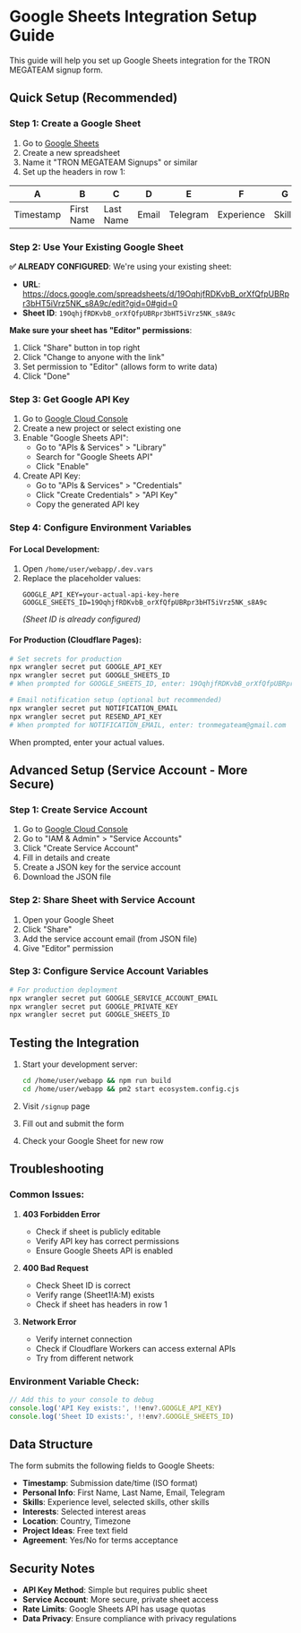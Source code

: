 # Google Sheets Integration Setup Guide

This guide will help you set up Google Sheets integration for the TRON MEGATEAM signup form.

## Quick Setup (Recommended)

### Step 1: Create a Google Sheet

1. Go to [Google Sheets](https://sheets.google.com)
2. Create a new spreadsheet
3. Name it "TRON MEGATEAM Signups" or similar
4. Set up the headers in row 1:

| A | B | C | D | E | F | G | H | I | J | K | L | M |
|---|---|---|---|---|---|---|---|---|---|---|---|---|
| Timestamp | First Name | Last Name | Email | Telegram | Experience | Skills | Other Skills | Interests | Country | Timezone | Project Ideas | Agreement |

### Step 2: Use Your Existing Google Sheet

**✅ ALREADY CONFIGURED**: We're using your existing sheet:
- **URL**: https://docs.google.com/spreadsheets/d/19OqhjfRDKvbB_orXfQfpUBRpr3bHT5iVrz5NK_s8A9c/edit?gid=0#gid=0
- **Sheet ID**: `19OqhjfRDKvbB_orXfQfpUBRpr3bHT5iVrz5NK_s8A9c`

**Make sure your sheet has "Editor" permissions**:
1. Click "Share" button in top right
2. Click "Change to anyone with the link" 
3. Set permission to "Editor" (allows form to write data)
4. Click "Done"

### Step 3: Get Google API Key

1. Go to [Google Cloud Console](https://console.developers.google.com/)
2. Create a new project or select existing one
3. Enable "Google Sheets API":
   - Go to "APIs & Services" > "Library"
   - Search for "Google Sheets API"
   - Click "Enable"
4. Create API Key:
   - Go to "APIs & Services" > "Credentials"
   - Click "Create Credentials" > "API Key"
   - Copy the generated API key

### Step 4: Configure Environment Variables

#### For Local Development:
1. Open `/home/user/webapp/.dev.vars`
2. Replace the placeholder values:
   ```
   GOOGLE_API_KEY=your-actual-api-key-here
   GOOGLE_SHEETS_ID=19OqhjfRDKvbB_orXfQfpUBRpr3bHT5iVrz5NK_s8A9c
   ```
   *(Sheet ID is already configured)*

#### For Production (Cloudflare Pages):
```bash
# Set secrets for production
npx wrangler secret put GOOGLE_API_KEY
npx wrangler secret put GOOGLE_SHEETS_ID
# When prompted for GOOGLE_SHEETS_ID, enter: 19OqhjfRDKvbB_orXfQfpUBRpr3bHT5iVrz5NK_s8A9c

# Email notification setup (optional but recommended)
npx wrangler secret put NOTIFICATION_EMAIL
npx wrangler secret put RESEND_API_KEY
# When prompted for NOTIFICATION_EMAIL, enter: tronmegateam@gmail.com
```

When prompted, enter your actual values.

## Advanced Setup (Service Account - More Secure)

### Step 1: Create Service Account

1. Go to [Google Cloud Console](https://console.developers.google.com/)
2. Go to "IAM & Admin" > "Service Accounts"
3. Click "Create Service Account"
4. Fill in details and create
5. Create a JSON key for the service account
6. Download the JSON file

### Step 2: Share Sheet with Service Account

1. Open your Google Sheet
2. Click "Share"
3. Add the service account email (from JSON file)
4. Give "Editor" permission

### Step 3: Configure Service Account Variables

```bash
# For production deployment
npx wrangler secret put GOOGLE_SERVICE_ACCOUNT_EMAIL
npx wrangler secret put GOOGLE_PRIVATE_KEY
npx wrangler secret put GOOGLE_SHEETS_ID
```

## Testing the Integration

1. Start your development server:
   ```bash
   cd /home/user/webapp && npm run build
   cd /home/user/webapp && pm2 start ecosystem.config.cjs
   ```

2. Visit `/signup` page
3. Fill out and submit the form
4. Check your Google Sheet for new row

## Troubleshooting

### Common Issues:

1. **403 Forbidden Error**
   - Check if sheet is publicly editable
   - Verify API key has correct permissions
   - Ensure Google Sheets API is enabled

2. **400 Bad Request**
   - Check Sheet ID is correct
   - Verify range (Sheet1!A:M) exists
   - Check if sheet has headers in row 1

3. **Network Error**
   - Verify internet connection
   - Check if Cloudflare Workers can access external APIs
   - Try from different network

### Environment Variable Check:
```javascript
// Add this to your console to debug
console.log('API Key exists:', !!env?.GOOGLE_API_KEY)
console.log('Sheet ID exists:', !!env?.GOOGLE_SHEETS_ID)
```

## Data Structure

The form submits the following fields to Google Sheets:

- **Timestamp**: Submission date/time (ISO format)
- **Personal Info**: First Name, Last Name, Email, Telegram
- **Skills**: Experience level, selected skills, other skills
- **Interests**: Selected interest areas  
- **Location**: Country, Timezone
- **Project Ideas**: Free text field
- **Agreement**: Yes/No for terms acceptance

## Security Notes

- **API Key Method**: Simple but requires public sheet
- **Service Account**: More secure, private sheet access
- **Rate Limits**: Google Sheets API has usage quotas
- **Data Privacy**: Ensure compliance with privacy regulations